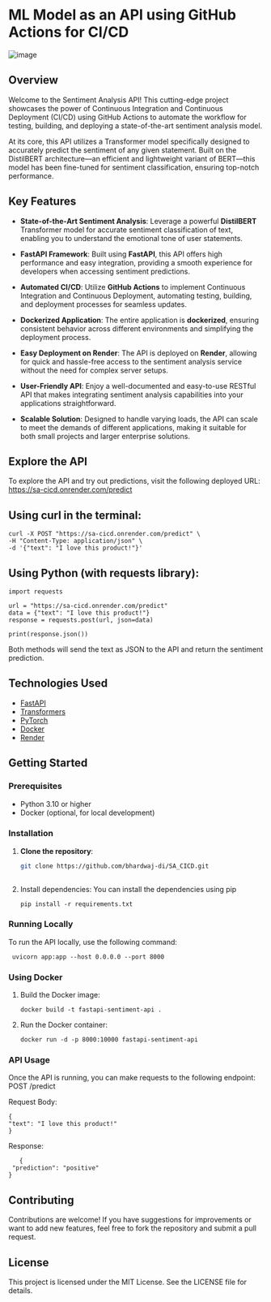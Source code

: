 # ML Model as an API using GitHub Actions for CI/CD

![image](https://github.com/user-attachments/assets/ef3a1848-8ff7-4e37-bb0b-7ec24d262e28)

## Overview

Welcome to the Sentiment Analysis API! This cutting-edge project showcases the power of Continuous Integration and Continuous Deployment (CI/CD) using GitHub Actions to automate the workflow for testing, building, and deploying a state-of-the-art sentiment analysis model.

At its core, this API utilizes a Transformer model specifically designed to accurately predict the sentiment of any given statement. Built on the DistilBERT architecture—an efficient and lightweight variant of BERT—this model has been fine-tuned for sentiment classification, ensuring top-notch performance.

## Key Features

- **State-of-the-Art Sentiment Analysis**: Leverage a powerful **DistilBERT** Transformer model for accurate sentiment classification of text, enabling you to understand the emotional tone of user statements.

- **FastAPI Framework**: Built using **FastAPI**, this API offers high performance and easy integration, providing a smooth experience for developers when accessing sentiment predictions.

- **Automated CI/CD**: Utilize **GitHub Actions** to implement Continuous Integration and Continuous Deployment, automating testing, building, and deployment processes for seamless updates.

- **Dockerized Application**: The entire application is **dockerized**, ensuring consistent behavior across different environments and simplifying the deployment process.

- **Easy Deployment on Render**: The API is deployed on **Render**, allowing for quick and hassle-free access to the sentiment analysis service without the need for complex server setups.

- **User-Friendly API**: Enjoy a well-documented and easy-to-use RESTful API that makes integrating sentiment analysis capabilities into your applications straightforward.

- **Scalable Solution**: Designed to handle varying loads, the API can scale to meet the demands of different applications, making it suitable for both small projects and larger enterprise solutions.


## Explore the API
To explore the API and try out predictions, visit the following deployed URL:
https://sa-cicd.onrender.com/predict

## Using curl in the terminal:
```
curl -X POST "https://sa-cicd.onrender.com/predict" \
-H "Content-Type: application/json" \
-d '{"text": "I love this product!"}'

```

## Using Python (with requests library):
```
import requests

url = "https://sa-cicd.onrender.com/predict"
data = {"text": "I love this product!"}
response = requests.post(url, json=data)

print(response.json())

```
Both methods will send the text as JSON to the API and return the sentiment prediction.

## Technologies Used

- [FastAPI](https://fastapi.tiangolo.com/)
- [Transformers](https://huggingface.co/transformers/)
- [PyTorch](https://pytorch.org/)
- [Docker](https://www.docker.com/)
- [Render](https://render.com/)

## Getting Started

### Prerequisites

- Python 3.10 or higher
- Docker (optional, for local development)

### Installation

1. **Clone the repository**:
   ```bash
   git clone https://github.com/bhardwaj-di/SA_CICD.git
    
2. Install dependencies: You can install the dependencies using pip
    ```
    pip install -r requirements.txt

### Running Locally
To run the API locally, use the following command:
   ```
    uvicorn app:app --host 0.0.0.0 --port 8000

```

### Using Docker
1. Build the Docker image:
    ```
    docker build -t fastapi-sentiment-api .
2. Run the Docker container:
    ```
    docker run -d -p 8000:10000 fastapi-sentiment-api

### API Usage
Once the API is running, you can make requests to the following endpoint:
POST /predict

Request Body:
   ```
{
  "text": "I love this product!"
}
```

Response:
 ```
    {
  "prediction": "positive"
}
```

## Contributing

Contributions are welcome! If you have suggestions for improvements or want to add new features, feel free to fork the repository and submit a pull request.

## License
This project is licensed under the MIT License. See the LICENSE file for details.
